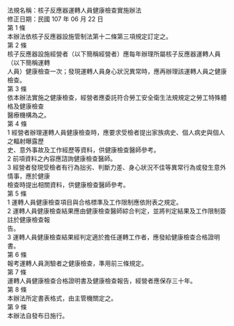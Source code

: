 法規名稱：核子反應器運轉人員健康檢查實施辦法  
修正日期：民國 107 年 06 月 22 日  
第 1 條  
本辦法依核子反應器設施管制法第十二條第三項規定訂定之。  
第 2 條  
核子反應器設施經營者（以下簡稱經營者）應每年辦理所屬核子反應器運轉人員（以下簡稱運轉  
人員）健康檢查一次；發現運轉人員身心狀況異常時，應再辦理該運轉人員之健康檢查。  
第 3 條  
依本辦法實施之健康檢查，經營者應委託符合勞工安全衛生法規規定之勞工特殊體格及健康檢查  
醫療機構為之。  
第 4 條  
1 經營者辦理運轉人員健康檢查時，應要求受檢者提出家族病史、個人病史與個人之輻射曝露歷  
史、意外事故及工作經歷等資料，供健康檢查醫師參考。  
2 前項資料之內容應諮詢健康檢查醫師。  
3 經營者發現受檢者有行為拙劣、判斷力差、身心狀況不佳等異常行為或發生意外情事，應於健康  
檢查時提出相關資料，供健康檢查醫師參考。  
第 5 條  
1 運轉人員健康檢查項目與合格標準及工作限制應依附表之規定。  
2 運轉人員健康檢查結果應由健康檢查醫師綜合判定，並將判定結果及工作限制簽註於健康檢查報  
告。  
3 運轉人員健康檢查結果經判定適於擔任運轉工作者，應發給健康檢查合格證明書。  
第 6 條  
報考運轉人員測驗者之健康檢查，準用前三條規定。  
第 7 條  
運轉人員健康檢查合格證明書及健康檢查報告，經營者應保存三十年。  
第 8 條  
本辦法所定書表格式，由主管機關定之。  
第 9 條  
本辦法自發布日施行。  


